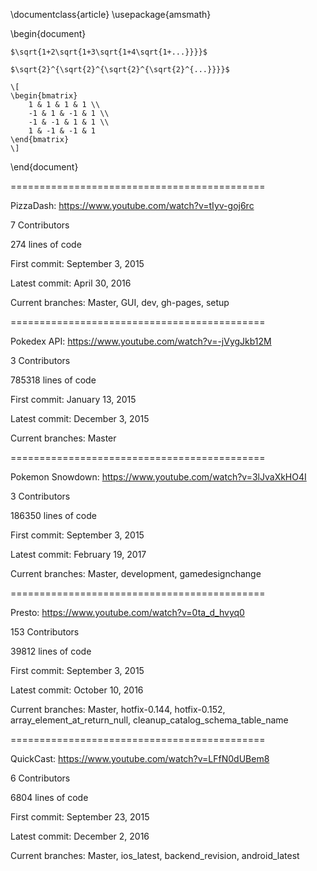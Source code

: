 \documentclass{article}
\usepackage{amsmath}

\begin{document}
	
	$\sqrt{1+2\sqrt{1+3\sqrt{1+4\sqrt{1+...}}}}$
	
	$\sqrt{2}^{\sqrt{2}^{\sqrt{2}^{\sqrt{2}^{...}}}}$
	
	\[
	\begin{bmatrix}
		1 & 1 & 1 & 1 \\
		-1 & 1 & -1 & 1 \\
		-1 & -1 & 1 & 1 \\
		1 & -1 & -1 & 1
	\end{bmatrix}
	\]
\end{document}

============================================

PizzaDash:
https://www.youtube.com/watch?v=tIyv-goj6rc

7 Contributors

274 lines of code

First  commit: September 3, 2015

Latest commit: April 30, 2016

Current branches: Master, GUI, dev, gh-pages, setup

============================================

Pokedex API:
https://www.youtube.com/watch?v=-jVygJkb12M

3 Contributors

785318 lines of code

First  commit: January 13, 2015

Latest commit: December 3, 2015

Current branches: Master

============================================

Pokemon Snowdown:
https://www.youtube.com/watch?v=3lJvaXkHO4I

3 Contributors

186350 lines of code

First  commit: September 3, 2015

Latest commit: February 19, 2017

Current branches: Master, development, gamedesignchange

============================================

Presto:
https://www.youtube.com/watch?v=0ta_d_hvyq0

153 Contributors

39812 lines of code

First  commit: September 3, 2015

Latest commit: October 10, 2016

Current branches: Master, hotfix-0.144, hotfix-0.152, array_element_at_return_null, cleanup_catalog_schema_table_name

============================================

QuickCast:
https://www.youtube.com/watch?v=LFfN0dUBem8

6 Contributors

6804 lines of code

First  commit: September 23, 2015

Latest commit: December 2, 2016

Current branches: Master, ios_latest, backend_revision, android_latest